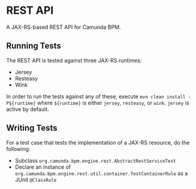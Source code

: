 REST API
========

A JAX-RS-based REST API for Camunda BPM.

Running Tests
-------------

The REST API is tested against three JAX-RS runtimes:

* Jersey
* Resteasy
* Wink

In order to run the tests against any of these, execute `mvn clean install -P${runtime}` where `${runtime}` is either `jersey`, `resteasy`, or `wink`. `jersey` is active by default.

Writing Tests
-------------

For a test case that tests the implementation of a JAX-RS resource, do the following:

* Subclass `org.camunda.bpm.engine.rest.AbstractRestServiceTest`
* Declare an instance of `org.camunda.bpm.engine.rest.util.container.TestContainerRule` as a JUnit `@ClassRule`
